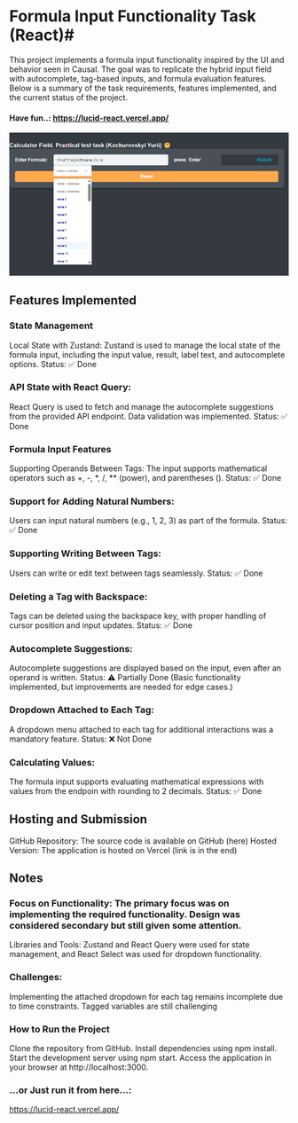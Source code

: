 # Formula Input Functionality Task (React)#

This project implements a formula input functionality inspired by the UI and behavior seen in Causal. The goal was to replicate the hybrid input field with autocomplete, tag-based inputs, and formula evaluation features. Below is a summary of the task requirements, features implemented, and the current status of the project.

#### Have fun..: https://lucid-react.vercel.app/

![Application Screenshot](https://github.com/Kochurovskyi/lucid-react/blob/main/app_react.png)

## Features Implemented

### State Management

Local State with Zustand:
Zustand is used to manage the local state of the formula input, including the input value, result, label text, and autocomplete options.
Status: ✅ Done

### API State with React Query:

React Query is used to fetch and manage the autocomplete suggestions from the provided API endpoint. Data validation was implemented.
Status: ✅ Done

### Formula Input Features

Supporting Operands Between Tags:
The input supports mathematical operators such as +, -, \*, /, \*\* (power), and parentheses ().
Status: ✅ Done

### Support for Adding Natural Numbers:

Users can input natural numbers (e.g., 1, 2, 3) as part of the formula.
Status: ✅ Done

### Supporting Writing Between Tags:

Users can write or edit text between tags seamlessly.
Status: ✅ Done

### Deleting a Tag with Backspace:

Tags can be deleted using the backspace key, with proper handling of cursor position and input updates.
Status: ✅ Done

### Autocomplete Suggestions:

Autocomplete suggestions are displayed based on the input, even after an operand is written.
Status: ⚠️ Partially Done (Basic functionality implemented, but improvements are needed for edge cases.)

### Dropdown Attached to Each Tag:

A dropdown menu attached to each tag for additional interactions was a mandatory feature.
Status: ❌ Not Done

### Calculating Values:

The formula input supports evaluating mathematical expressions with values from the endpoin with rounding to 2 decimals.
Status: ✅ Done

## Hosting and Submission

GitHub Repository: The source code is available on GitHub (here)
Hosted Version: The application is hosted on Vercel (link is in the end)

## Notes

### Focus on Functionality: The primary focus was on implementing the required functionality. Design was considered secondary but still given some attention.

Libraries and Tools: Zustand and React Query were used for state management, and React Select was used for dropdown functionality.

### Challenges:

Implementing the attached dropdown for each tag remains incomplete due to time constraints. Tagged variables are still challenging

### How to Run the Project

Clone the repository from GitHub.
Install dependencies using npm install.
Start the development server using npm start.
Access the application in your browser at http://localhost:3000.

### ...or Just run it from here...:

https://lucid-react.vercel.app/
